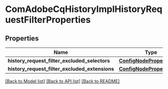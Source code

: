 # ComAdobeCqHistoryImplHistoryRequestFilterProperties

## Properties
Name | Type | Description | Notes
------------ | ------------- | ------------- | -------------
**history_request_filter_excluded_selectors** | [**ConfigNodePropertyArray**](ConfigNodePropertyArray.md) |  | [optional] 
**history_request_filter_excluded_extensions** | [**ConfigNodePropertyArray**](ConfigNodePropertyArray.md) |  | [optional] 

[[Back to Model list]](../README.md#documentation-for-models) [[Back to API list]](../README.md#documentation-for-api-endpoints) [[Back to README]](../README.md)


